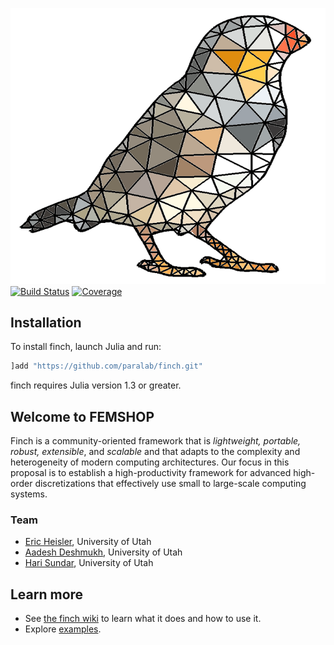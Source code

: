 ![Finch](logo.png)
[![Build Status](https://github.com/paralab/finch/workflows/CI/badge.svg)](https://github.com/paralab/finch/actions)
[![Coverage](http://codecov.io/github/paralab/finch/coverage.svg?branch=master)](http://codecov.io/github/paralab/finch?branch=master)


## Installation
To install finch, launch Julia and run:
```julia
]add "https://github.com/paralab/finch.git"
```
finch requires Julia version 1.3 or greater.

## Welcome to FEMSHOP

 Finch is a community-oriented  framework  that  is *lightweight, portable, robust, extensible*, and *scalable* and that adapts to the complexity and heterogeneity of modern computing architectures. Our focus in this proposal is to establish a high-productivity framework for advanced high-order discretizations that effectively use small to large-scale computing systems. 

### Team

- [Eric Heisler](https://ericheisler.github.io/), University of Utah
- [Aadesh Deshmukh](https://www.linkedin.com/in/aa25desh/), University of Utah
- [Hari Sundar](http://www.cs.utah.edu/~hari/), University of Utah

## Learn more

* See [the finch wiki](https://github.com/paralab/finch/wiki) to learn what it does and how to use it.
* Explore [examples](https://paralab.github.io/finch/pages/examples.html).